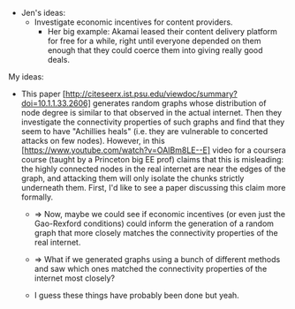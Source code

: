 
* Jen's ideas:
  * Investigate economic incentives for content providers.
    * Her big example: Akamai leased their content delivery platform for free for a while, 
      right until everyone depended on them enough that they could coerce them into giving really good
      deals.

My ideas:
* This paper [http://citeseerx.ist.psu.edu/viewdoc/summary?doi=10.1.1.33.2606] generates
  random graphs whose distribution of node degree is similar to that observed in the actual
  internet. Then they investigate the connectivity properties of such graphs and find that they
  seem to have "Achillies heals" (i.e. they are vulnerable to concerted attacks on few nodes).
  However, in this [https://www.youtube.com/watch?v=OAIBm8LE--E] video for a coursera course
  (taught by a Princeton big EE prof) claims that this is misleading: the highly connected 
  nodes in the real internet are near the edges of the graph, and attacking them
  will only isolate the chunks strictly underneath them.
  First, I'd like to see a paper discussing this claim more formally.

  * => Now, maybe we could see if economic incentives (or even just the Gao-Rexford
    conditions) could inform the generation of a random graph that more
    closely matches the connectivity properties of the real internet.
    
  * => What if we generated graphs using a bunch of different methods and saw which
    ones matched the connectivity properties of the internet most closely?
  
  * I guess these things have probably been done but yeah.

